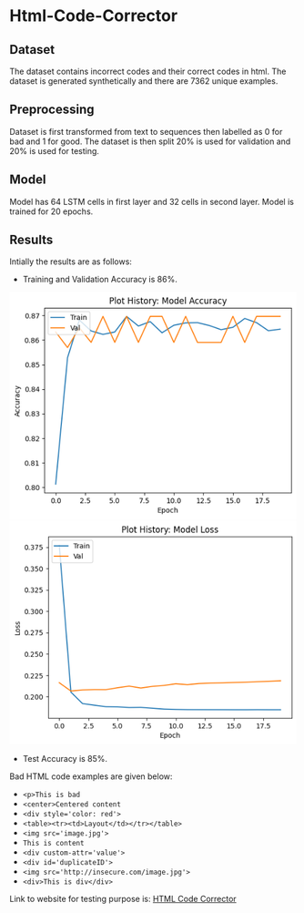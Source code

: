 # Html-Code-Corrector

## Dataset

The dataset contains incorrect codes and their correct codes in html. The dataset is generated synthetically and there are 7362 unique examples.

## Preprocessing

Dataset is first transformed from text to sequences then labelled as 0 for bad and 1 for good. The dataset is then split 20% is used for validation and 20% is used for testing.

## Model

Model has 64 LSTM cells in first layer and 32 cells in second layer. Model is trained for 20 epochs. 

## Results
Intially the results are as follows:

- Training and Validation Accuracy is 86%.

![Model Training Accuracy](training_acc.png)
![Model Training Loss](training_loss.png)

- Test Accuracy is 85%.


Bad HTML code examples are given below:

- ```<p>This is bad```
- ```<center>Centered content```
- ```<div style='color: red'>```
- ```<table><tr><td>Layout</td></tr></table>```
- ```<img src='image.jpg'>```
- ```This is content```
- ```<div custom-attr='value'>```
- ```<div id='duplicateID'>```
- ```<img src='http://insecure.com/image.jpg'>```
- ```<div>This is div</div>```

Link to website for testing purpose is:
[HTML Code Corrector](https://html-code-corrector-app.streamlit.app/)